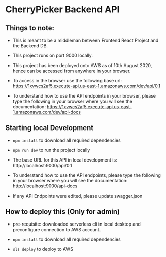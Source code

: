 # CherryPicker Backend API

## Things to note:

- This is meant to be a middleman between Frontend React Project and the Backend DB.

- This project runs on port 9000 locally.

- This project has been deployed onto AWS as of 10th August 2020, hence can be accessed from anywhere in your browser.

- To access in the browser use the following base url: https://1xvwcs2af5.execute-api.us-east-1.amazonaws.com/dev/api/0.1

- To understand how to use the API endpoints in your browser, please type the following in your browser where you will see the documentation: https://1xvwcs2af5.execute-api.us-east-1.amazonaws.com/dev/api-docs

## Starting local Development

- `npm install` to download all required dependencies

- `npm run dev` to run the project locally

- The base URL for this API in local development is: http://localhost:9000/api/0.1

- To understand how to use the API endpoints, please type the following in your browser where you will see the documentation: http://localhost:9000/api-docs

- If any API Endpoints were edited, please update swagger.json

## How to deploy this (Only for admin)

- pre-requisite: downloaded serverless cli in local desktop and preconfigure connection to AWS account.

- `npm install` to download all required dependencies

- `sls deploy` to deploy to AWS
